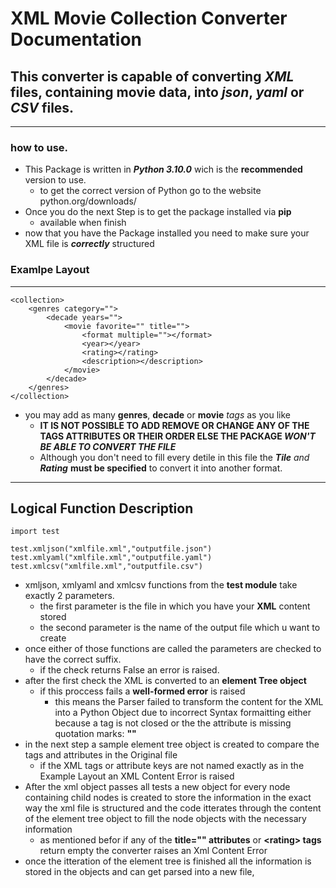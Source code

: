 # XML Movie Collection Converter Documentation
## This converter is capable of converting **_XML_** files, containing movie data, into **_json_**, **_yaml_** or **_CSV_** files.
<hr>

### how to use.
- This Package is written in **_Python 3.10.0_** wich is the **recommended** version to use.
    - to get the correct version of Python go to the website python.org/downloads/
- Once you do the next Step is to get the package installed via **pip**
    - available when finish
- now that you have the Package installed you need to make sure your XML file is **_correctly_** structured
### Examlpe Layout
<hr>

``` 
<collection>
    <genres category="">
        <decade years="">
            <movie favorite="" title="">
                <format multiple=""></format>
                <year></year>
                <rating></rating>
                <description></description>
            </movie>
        </decade>
    </genres>
</collection>
```
-   you may add as many **genres**, **decade** or **movie** _tags_ as you like
    - **IT IS NOT POSSIBLE TO ADD REMOVE OR CHANGE ANY OF THE TAGS ATTRIBUTES OR THEIR ORDER ELSE THE PACKAGE _WON'T BE ABLE TO CONVERT THE FILE_**
    - Although you don't need to fill every detile in this file the _**Tile** and **Rating**_ **must be specified** to convert it into another format.
<hr>

## Logical Function Description
```
import test

test.xmljson("xmlfile.xml","outputfile.json")
test.xmlyaml("xmlfile.xml","outputfile.yaml")
test.xmlcsv("xmlfile.xml","outputfile.csv")

```

- xmljson, xmlyaml and xmlcsv functions from the **test module** take exactly 2 parameters.
    - the first parameter is the file in which you have your **XML** content stored
    - the second parameter is the name of the output file which u want to create
- once either of those functions are called the parameters are checked to have the correct suffix.
    - if the check returns False an error is raised.
- after the first check the XML is converted to an **element Tree object**
    - if this proccess fails a **well-formed error** is raised
        - this means the Parser failed to transform the content for the XML into a Python Object due to incorrect Syntax formaitting either because a tag is not closed or the the attribute is missing quotation marks: **""**
- in the next step a sample element tree object is created to compare the tags and attributes in the Original file
    - if the XML tags or attribute keys are not named exactly as in the Example Layout an XML Content Error is raised
- After the xml object passes all tests a new object for every node containing child nodes is created to store the information in the exact way the xml file is structured and the code itterates through the content of the element tree object to fill the node objects with the necessary information
    - as mentioned befor if any of the **title="" attributes** or **\<rating\> tags** return empty the converter raises an Xml Content Error
- once the itteration of the element tree is finished all the information is stored in the objects and can get parsed into a new file,